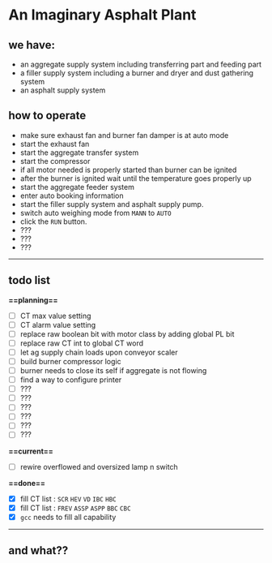 An Imaginary Asphalt Plant
===

## we have:
- an aggregate supply system including transferring part and feeding part
- a filler supply system including a burner and dryer and dust gathering system
- an asphalt supply system

## how to operate
- make sure exhaust fan and burner fan damper is at auto mode
- start the exhaust fan
- start the aggregate transfer system
- start the compressor
- if all motor needed is properly started than burner can be ignited
- after the burner is ignited wait until the temperature goes properly up
- start the aggregate feeder system
- enter auto booking information
- start the filler supply system and asphalt supply pump.
- switch auto weighing mode from `MANN` to `AUTO`
- click the `RUN` button. 
- ??? 
- ???
- ???

---

## todo list

**==planning==**

- [ ] CT max value setting 
- [ ] CT alarm value setting 
- [ ] replace raw boolean bit with motor class by adding global PL bit
- [ ] replace raw CT int to global CT word
- [ ] let ag supply chain loads upon conveyor scaler
- [ ] build burner compressor logic
- [ ] burner needs to close its self if aggregate is not flowing
- [ ] find a way to configure printer
- [ ] ???
- [ ] ???
- [ ] ???
- [ ] ???
- [ ] ???
- [ ] ???

**==current==**

- [ ] rewire overflowed and oversized lamp n switch

**==done==**

- [x] fill CT list : `SCR` `HEV` `VD` `IBC` `HBC`
- [x] fill CT list : `FREV` `ASSP` `ASPP` `BBC` `CBC`
- [x] `gcc` needs to fill all capability

---

## and what??